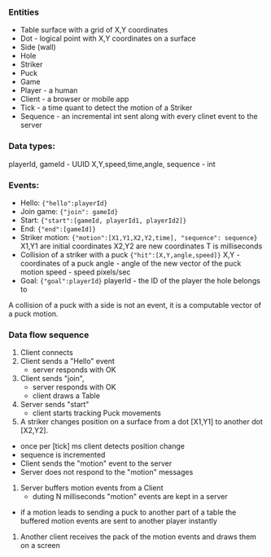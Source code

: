 ### Entities

* Table surface with a grid of X,Y coordinates
* Dot - logical point with X,Y coordinates on a surface
* Side (wall)
* Hole
* Striker
* Puck
* Game
* Player - a human
* Client - a browser or mobile app
* Tick - a time quant to detect the motion of a Striker
* Sequence - an incremental int sent along with every clinet event to the server

### Data types:
playerId, gameId - UUID
X,Y,speed,time,angle, sequence - int

### Events:

* Hello: `{"hello":playerId}`
* Join game: `{"join": gameId}`
* Start: `{"start":[gameId, playerId1, playerId2]}`
* End: `{"end":[gameId]}`
* Striker motion: `{"motion":[X1,Y1,X2,Y2,time], "sequence": sequence}`
  X1,Y1 are initial coordinates
  X2,Y2 are new coordinates
  T is milliseconds
* Collision of a striker with a puck
  `{"hit":[X,Y,angle,speed]}`
  X,Y - coordinates of a puck
  angle - angle of the new vector of the puck motion
  speed - speed pixels/sec
* Goal: `{"goal":playerId}`
  playerId - the ID of the player the hole belongs to


A collision of a puck with a side is not an event, it is a computable vector of a puck motion.

### Data flow sequence

1. Client connects
1. Client sends a "Hello" event
   - server responds with OK
1. Client sends "join", 
   - server responds with OK 
   - client draws a Table
1. Server sends "start"
   - client starts tracking Puck movements
1. A striker changes position on a surface from a dot [X1,Y1] to another dot [X2,Y2].
  - once per [tick] ms client detects position change
  - sequence is incremented
  - Client sends the "motion" event to the server
  - Server does not respond to the "motion" messages
1. Server buffers motion events from a Client
   - duting N milliseconds "motion" events are kept in a server
  - if a motion leads to sending a puck to another part of a table the buffered motion events are sent to another player instantly  
1. Another client receives the pack of the motion events and draws them on a screen
